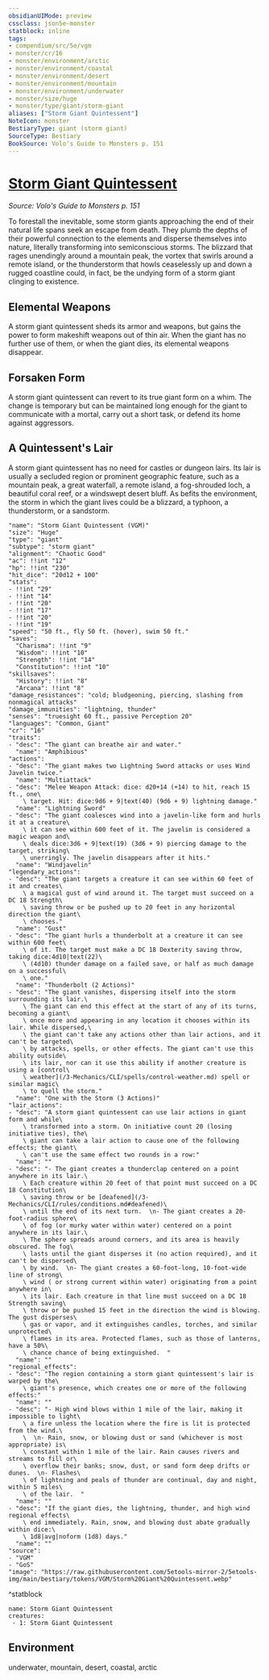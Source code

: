 ```yaml
---
obsidianUIMode: preview
cssclass: json5e-monster
statblock: inline
tags:
- compendium/src/5e/vgm
- monster/cr/16
- monster/environment/arctic
- monster/environment/coastal
- monster/environment/desert
- monster/environment/mountain
- monster/environment/underwater
- monster/size/huge
- monster/type/giant/storm-giant
aliases: ["Storm Giant Quintessent"]
NoteIcon: monster
BestiaryType: giant (storm giant)
SourceType: Bestiary
BookSource: Volo's Guide to Monsters p. 151
---
```

# [Storm Giant Quintessent](3-Mechanics\CLI\bestiary\giant/storm-giant-quintessent-vgm.md)
*Source: Volo's Guide to Monsters p. 151*  

To forestall the inevitable, some storm giants approaching the end of their natural life spans seek an escape from death. They plumb the depths of their powerful connection to the elements and disperse themselves into nature, literally transforming into semiconscious storms. The blizzard that rages unendingly around a mountain peak, the vortex that swirls around a remote island, or the thunderstorm that howls ceaselessly up and down a rugged coastline could, in fact, be the undying form of a storm giant clinging to existence.

## Elemental Weapons

A storm giant quintessent sheds its armor and weapons, but gains the power to form makeshift weapons out of thin air. When the giant has no further use of them, or when the giant dies, its elemental weapons disappear.

## Forsaken Form

A storm giant quintessent can revert to its true giant form on a whim. The change is temporary but can be maintained long enough for the giant to communicate with a mortal, carry out a short task, or defend its home against aggressors.

## A Quintessent's Lair

A storm giant quintessent has no need for castles or dungeon lairs. Its lair is usually a secluded region or prominent geographic feature, such as a mountain peak, a great waterfall, a remote island, a fog-shrouded loch, a beautiful coral reef, or a windswept desert bluff. As befits the environment, the storm in which the giant lives could be a blizzard, a typhoon, a thunderstorm, or a sandstorm.

```statblock
"name": "Storm Giant Quintessent (VGM)"
"size": "Huge"
"type": "giant"
"subtype": "storm giant"
"alignment": "Chaotic Good"
"ac": !!int "12"
"hp": !!int "230"
"hit_dice": "20d12 + 100"
"stats":
- !!int "29"
- !!int "14"
- !!int "20"
- !!int "17"
- !!int "20"
- !!int "19"
"speed": "50 ft., fly 50 ft. (hover), swim 50 ft."
"saves":
  "Charisma": !!int "9"
  "Wisdom": !!int "10"
  "Strength": !!int "14"
  "Constitution": !!int "10"
"skillsaves":
  "History": !!int "8"
  "Arcana": !!int "8"
"damage_resistances": "cold; bludgeoning, piercing, slashing from nonmagical attacks"
"damage_immunities": "lightning, thunder"
"senses": "truesight 60 ft., passive Perception 20"
"languages": "Common, Giant"
"cr": "16"
"traits":
- "desc": "The giant can breathe air and water."
  "name": "Amphibious"
"actions":
- "desc": "The giant makes two Lightning Sword attacks or uses Wind Javelin twice."
  "name": "Multiattack"
- "desc": "Melee Weapon Attack: dice: d20+14 (+14) to hit, reach 15 ft., one\
    \ target. Hit: dice:9d6 + 9|text(40) (9d6 + 9) lightning damage."
  "name": "Lightning Sword"
- "desc": "The giant coalesces wind into a javelin-like form and hurls it at a creature\
    \ it can see within 600 feet of it. The javelin is considered a magic weapon and\
    \ deals dice:3d6 + 9|text(19) (3d6 + 9) piercing damage to the target, striking\
    \ unerringly. The javelin disappears after it hits."
  "name": "Windjavelin"
"legendary_actions":
- "desc": "The giant targets a creature it can see within 60 feet of it and creates\
    \ a magical gust of wind around it. The target must succeed on a DC 18 Strength\
    \ saving throw or be pushed up to 20 feet in any horizontal direction the giant\
    \ chooses."
  "name": "Gust"
- "desc": "The giant hurls a thunderbolt at a creature it can see within 600 feet\
    \ of it. The target must make a DC 18 Dexterity saving throw, taking dice:4d10|text(22)\
    \ (4d10) thunder damage on a failed save, or half as much damage on a successful\
    \ one."
  "name": "Thunderbolt (2 Actions)"
- "desc": "The giant vanishes, dispersing itself into the storm surrounding its lair.\
    \ The giant can end this effect at the start of any of its turns, becoming a giant\
    \ once more and appearing in any location it chooses within its lair. While dispersed,\
    \ the giant can't take any actions other than lair actions, and it can't be targeted\
    \ by attacks, spells, or other effects. The giant can't use this ability outside\
    \ its lair, nor can it use this ability if another creature is using a [control\
    \ weather](/3-Mechanics/CLI/spells/control-weather.md) spell or similar magic\
    \ to quell the storm."
  "name": "One with the Storm (3 Actions)"
"lair_actions":
- "desc": "A storm giant quintessent can use lair actions in giant form and while\
    \ transformed into a storm. On initiative count 20 (losing initiative ties), the\
    \ giant can take a lair action to cause one of the following effects; the giant\
    \ can't use the same effect two rounds in a row:"
  "name": ""
- "desc": "- The giant creates a thunderclap centered on a point anywhere in its lair.\
    \ Each creature within 20 feet of that point must succeed on a DC 18 Constitution\
    \ saving throw or be [deafened](/3-Mechanics/CLI/rules/conditions.md#deafened)\
    \ until the end of its next turn.  \n- The giant creates a 20-foot-radius sphere\
    \ of fog (or murky water within water) centered on a point anywhere in its lair.\
    \ The sphere spreads around corners, and its area is heavily obscured. The fog\
    \ lasts until the giant disperses it (no action required), and it can't be dispersed\
    \ by wind.  \n- The giant creates a 60-foot-long, 10-foot-wide line of strong\
    \ wind ( or strong current within water) originating from a point anywhere in\
    \ its lair. Each creature in that line must succeed on a DC 18 Strength saving\
    \ throw or be pushed 15 feet in the direction the wind is blowing. The gust disperses\
    \ gas or vapor, and it extinguishes candles, torches, and similar unprotected\
    \ flames in its area. Protected flames, such as those of lanterns, have a 50%\
    \ chance chance of being extinguished.  "
  "name": ""
"regional_effects":
- "desc": "The region containing a storm giant quintessent's lair is warped by the\
    \ giant's presence, which creates one or more of the following effects:"
  "name": ""
- "desc": "- High wind blows within 1 mile of the lair, making it impossible to light\
    \ a fire unless the location where the fire is lit is protected from the wind.\
    \  \n- Rain, snow, or blowing dust or sand (whichever is most appropriate) is\
    \ constant within 1 mile of the lair. Rain causes rivers and streams to fill or\
    \ overflow their banks; snow, dust, or sand form deep drifts or dunes.  \n- Flashes\
    \ of lightning and peals of thunder are continual, day and night, within 5 miles\
    \ of the lair.  "
  "name": ""
- "desc": "If the giant dies, the lightning, thunder, and high wind regional effects\
    \ end immediately. Rain, snow, and blowing dust abate gradually within dice:\
    \ 1d8|avg|noform (1d8) days."
  "name": ""
"source":
- "VGM"
- "GoS"
"image": "https://raw.githubusercontent.com/5etools-mirror-2/5etools-img/main/bestiary/tokens/VGM/Storm%20Giant%20Quintessent.webp"
```
^statblock

```encounter-table
name: Storm Giant Quintessent
creatures:
 - 1: Storm Giant Quintessent
```

## Environment

underwater, mountain, desert, coastal, arctic
